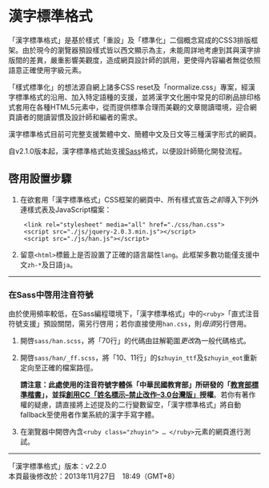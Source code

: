 漢字標準格式
===


「漢字標準格式」是基於樣式「重設」及「標準化」二個概念寫成的CSS3排版框架。由於現今的瀏覽器預設樣式皆以西文顯示為主，未能周詳地考慮到其與漢字排版間的差異，嚴重影響美觀度，造成網頁設計師的誤用，更使得內容編者無從依照語意正確使用字級元素。

「樣式標準化」的想法源自網上諸多CSS reset及「normalize.css」專案，經漢字標準格式的沿用、加入特定語種的支援，並將漢字文化圈中常見的印刷品排印格式套用在各種HTML5元素中，從而提供標準合理而美觀的文章閱讀環境，迎合網頁讀者的閱讀習慣及設計師和編者的需求。

漢字標準格式目前可完整支援繁體中文、簡體中文及日文等三種漢字形式的網頁。

自v2.1.0版本起，漢字標準格式始支援[Sass]格式，以便設計師簡化開發流程。

[Sass]: http://sass-lang.com



啓用設置步驟
---

1. 在欲套用「漢字標準格式」CSS框架的網頁中、所有樣式宣告<wbr>*之前*<wbr>導入下列外連樣式表及JavaScript檔案：

        <link rel="stylesheet" media="all" href="./css/han.css">
        <script src="./js/jquery-2.0.3.min.js"></script>
        <script src="./js/han.js"></script>

2. 留意`<html>`標籤上是否設置了正確的語言屬性`lang`。此框架多數功能僅支援中文`zh-*`及日語`ja`。


* * *

### 在Sass中啓用注音符號

由於使用頻率較低，在Sass編程環境下，「漢字標準格式」中的`<ruby>`「直式注音符號支援」預設關閉，需另行啓用；若你直接使用`han.css`，則*毋須*另行啓用。

1. 開啓`sass/han.scss`，將「70行」的代碼由註解範圍*更改*為一般代碼格式。

2.  開啓`sass/han/_ff.scss`，將「10、11行」的`$zhuyin_ttf`及`$zhuyin_eot`重新定向至正確的檔案路徑。

    **請注意：**此處使用的注音符號字體係「中華民國教育部」所研發的「[教育部標準楷書][kai]」，並**採[創用CC「姓名標示–禁止改作–3.0台灣版」][cc]授權**。若你有著作權的疑慮，請直接將上述提及的二行變數留空，「漢字標準格式」將自動fallback至使用者作業系統的漢字手寫字體。

3. 在瀏覽器中開啓內含`<ruby class="zhuyin"> … </ruby>`元素的網頁進行測試。

[kai]: http://www.edu.tw/treasure/filedown.aspx?Node=1123&Index=2&WID=c5ad5187-55ef-4811-8219-e946fe04f725
[cc]: http://creativecommons.org/licenses/by-nd/3.0/tw/


* * *

「漢字標準格式」版本：v2.2.0   
本頁最後修改於：2013年11月27日　18:49（GMT+8）






